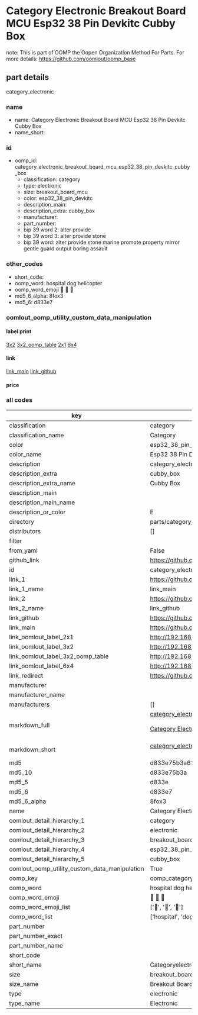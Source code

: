 # Category Electronic Breakout Board MCU Esp32 38 Pin Devkitc Cubby Box  

note: This is part of OOMP the Oopen Organization Method For Parts. For more details: https://github.com/oomlout/oomp_base

##  part details
  



category_electronic



### name
* name: Category Electronic Breakout Board MCU Esp32 38 Pin Devkitc Cubby Box
* name_short: 
### id
* oomp_id: category_electronic_breakout_board_mcu_esp32_38_pin_devkitc_cubby_box
  * classification: category
  * type: electronic
  * size: breakout_board_mcu
  * color: esp32_38_pin_devkitc
  * description_main: 
  * description_extra: cubby_box
  * manufacturer: 
  * part_number: 
  * bip 39 word 2: alter provide
  * bip 39 word 3: alter provide stone
  * bip 39 word: alter provide stone marine promote property mirror gentle guard output boring assault

### other_codes
* short_code: 
* oomp_word: hospital dog helicopter
* oomp_word_emoji :hospital: :dog: :helicopter:
* md5_6_alpha: 8fox3
* md5_6: d833e7






### oomlout_oomp_utility_custom_data_manipulation
#### label print
[3x2](http://192.168.1.245:1112/?label=oomp%208fox3)
[3x2_oomp_table](http://192.168.1.108:1112/?label=oomp%208fox3)
[2x1](http://192.168.1.242:1112/?label=oomp%208fox3)
[6x4](http://192.168.1.55:1112/?label=oomp%208fox3)    

#### link

[link_main](https://github.com/oomlout/oomlout_oomp_version_1_messy/tree/main/parts/category_electronic_breakout_board_mcu_esp32_38_pin_devkitc_cubby_box) [link_github](https://github.com/oomlout/oomlout_oomp_version_1_messy/tree/main/parts/category_electronic_breakout_board_mcu_esp32_38_pin_devkitc_cubby_box)                             

#### price







### all codes 
| key | value |  
| --- | --- |  
| classification | category |  
| classification_name | Category |  
| color | esp32_38_pin_devkitc |  
| color_name | Esp32 38 Pin Devkitc |  
| description | category_electronic |  
| description_extra | cubby_box |  
| description_extra_name | Cubby Box |  
| description_main |  |  
| description_main_name |  |  
| description_or_color | E  |  
| directory | parts/category_electronic_breakout_board_mcu_esp32_38_pin_devkitc_cubby_box |  
| distributors | [] |  
| filter |  |  
| from_yaml | False |  
| github_link | https://github.com/oomlout/oomlout_oomp_part_src/tree/main/parts/category_electronic_breakout_board_mcu_esp32_38_pin_devkitc_cubby_box |  
| id | category_electronic_breakout_board_mcu_esp32_38_pin_devkitc_cubby_box |  
| link_1 | https://github.com/oomlout/oomlout_oomp_version_1_messy/tree/main/parts/category_electronic_breakout_board_mcu_esp32_38_pin_devkitc_cubby_box |  
| link_1_name | link_main |  
| link_2 | https://github.com/oomlout/oomlout_oomp_version_1_messy/tree/main/parts/category_electronic_breakout_board_mcu_esp32_38_pin_devkitc_cubby_box |  
| link_2_name | link_github |  
| link_github | https://github.com/oomlout/oomlout_oomp_version_1_messy/tree/main/parts/category_electronic_breakout_board_mcu_esp32_38_pin_devkitc_cubby_box |  
| link_main | https://github.com/oomlout/oomlout_oomp_version_1_messy/tree/main/parts/category_electronic_breakout_board_mcu_esp32_38_pin_devkitc_cubby_box |  
| link_oomlout_label_2x1 | http://192.168.1.242:1112/?label=oomp%208fox3 |  
| link_oomlout_label_3x2 | http://192.168.1.245:1112/?label=oomp%208fox3 |  
| link_oomlout_label_3x2_oomp_table | http://192.168.1.108:1112/?label=oomp%208fox3 |  
| link_oomlout_label_6x4 | http://192.168.1.55:1112/?label=oomp%208fox3 |  
| link_redirect | https://github.com/oomlout/oomlout_oomp_version_1_messy/tree/main/parts/category_electronic_breakout_board_mcu_esp32_38_pin_devkitc_cubby_box |  
| manufacturer |  |  
| manufacturer_name |  |  
| manufacturers | [] |  
| markdown_full | [category_electronic_breakout_board_mcu_esp32_38_pin_devkitc_cubby_box](none)<br>[](none)<br>[Category Electronic Breakout Board Mcu Esp32 38 Pin Devkitc Cubby Box](none)<br><br> |  
| markdown_short | [category_electronic_breakout_board_mcu_esp32_38_pin_devkitc_cubby_box](none)<br><br> |  
| md5 | d833e75b3a6131b2b1d61881acab383b |  
| md5_10 | d833e75b3a |  
| md5_5 | d833e |  
| md5_6 | d833e7 |  
| md5_6_alpha | 8fox3 |  
| name | Category Electronic Breakout Board MCU Esp32 38 Pin Devkitc Cubby Box |  
| oomlout_detail_hierarchy_1 | category |  
| oomlout_detail_hierarchy_2 | electronic |  
| oomlout_detail_hierarchy_3 | breakout_board_mcu |  
| oomlout_detail_hierarchy_4 | esp32_38_pin_devkitc |  
| oomlout_detail_hierarchy_5 | cubby_box |  
| oomlout_oomp_utility_custom_data_manipulation | True |  
| oomp_key | oomp_category_electronic_breakout_board_mcu_esp32_38_pin_devkitc_cubby_box |  
| oomp_word | hospital dog helicopter |  
| oomp_word_emoji | :hospital: :dog: :helicopter: |  
| oomp_word_emoji_list | [':hospital:', ':dog:', ':helicopter:'] |  
| oomp_word_list | ['hospital', 'dog', 'helicopter'] |  
| part_number |  |  
| part_number_exact |  |  
| part_number_name |  |  
| short_code |  |  
| short_name | Categoryelectronic |  
| size | breakout_board_mcu |  
| size_name | Breakout Board MCU |  
| type | electronic |  
| type_name | Electronic |  
